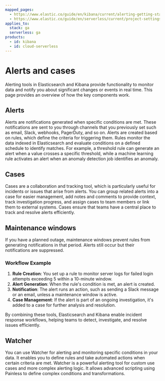 ```yaml
---
mapped_pages:
  - https://www.elastic.co/guide/en/kibana/current/alerting-getting-started.html#alerting-concepts-differences
  - https://www.elastic.co/guide/en/serverless/current/project-settings-alerts.html
applies_to:
  stack: ga
  serverless: ga
products:
  - id: kibana
  - id: cloud-serverless
---
```


# Alerts and cases

Alerting tools in Elasticsearch and Kibana provide functionality to monitor data and notify you about significant changes or events in real time. This page provides an overview of how the key components work.

## Alerts

Alerts are notifications generated when specific conditions are met. These notifications are sent to you through channels that you previously set such as email, Slack, webhooks, PagerDuty, and so on. Alerts are created based on rules, which define the criteria for triggering them. Rules monitor the data indexed in Elasticsearch and evaluate conditions on a defined schedule to identify matches. For example, a threshold rule can generate an alert when a value crosses a specific threshold, while a machine learning rule activates an alert when an anomaly detection job identifies an anomaly.

## Cases

Cases are a collaboration and tracking tool, which is particularly useful for incidents or issues that arise from alerts. You can group related alerts into a case for easier management, add notes and comments to provide context, track investigation progress, and assign cases to team members or link them to external systems. Cases ensure that teams have a central place to track and resolve alerts efficiently.

## Maintenance windows

If you have a planned outage, maintenance windows prevent rules from generating notifications in that period. Alerts still occur but their notifications are suppressed.

### Workflow Example

1. **Rule Creation**: You set up a rule to monitor server logs for failed login attempts exceeding 5 within a 10-minute window.
1. **Alert Generation**: When the rule's condition is met, an alert is created.
1. **Notification**: The alert runs an action, such as sending a Slack message or an email, unless a maintenance window is active.
1. **Case Management**: If the alert is part of an ongoing investigation, it's added to a case for further analysis and resolution.

By combining these tools, Elasticsearch and Kibana enable incident response workflows, helping teams to detect, investigate, and resolve issues efficiently.

## Watcher

You can use Watcher for alerting and monitoring specific conditions in your data. It enables you to define rules and take automated actions when certain criteria are met. Watcher is a powerful alerting tool for custom use cases and more complex alerting logic. It allows advanced scripting using Painless to define complex conditions and transformations.
